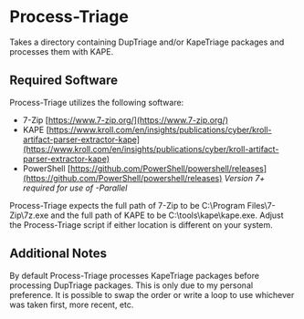 # Process-Triage

Takes a directory containing DupTriage and/or KapeTriage packages and processes them with KAPE.

## Required Software

Process-Triage utilizes the following software:

- 7-Zip [https://www.7-zip.org/](https://www.7-zip.org/)
- KAPE [https://www.kroll.com/en/insights/publications/cyber/kroll-artifact-parser-extractor-kape](https://www.kroll.com/en/insights/publications/cyber/kroll-artifact-parser-extractor-kape)
- PowerShell [https://github.com/PowerShell/powershell/releases](https://github.com/PowerShell/powershell/releases) *Version 7+ required for use of -Parallel*

Process-Triage expects the full path of 7-Zip to be C:\Program Files\7-Zip\7z.exe and the full path of KAPE to be C:\tools\kape\kape.exe. Adjust the Process-Triage script if either location is different on your system.

## Additional Notes

By default Process-Triage processes KapeTriage packages before processing DupTriage packages. This is only due to my personal preference. It is possible to swap the order or write a loop to use whichever was taken first, more recent, etc.
